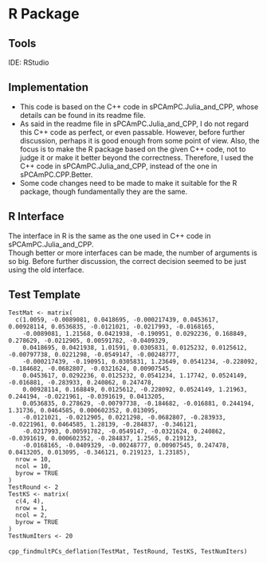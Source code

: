 # R Package
## Tools
IDE: RStudio
## Implementation
- This code is based on the C++ code in sPCAmPC.Julia_and_CPP, whose details can be found in its readme file.
- As said in the readme file in sPCAmPC.Julia_and_CPP, I do not regard this C++ code as perfect, or even passable. However, before further discussion, perhaps it is good enough from some point of view.
  Also, the focus is to make the R package based on the given C++ code, not to judge it or make it better beyond the correctness. Therefore, I used the C++ code in sPCAmPC.Julia_and_CPP, instead of the one in sPCAmPC.CPP.Better.
- Some code changes need to be made to make it suitable for the R package, though fundamentally they are the same.
## R Interface
The interface in R is the same as the one used in C++ code in sPCAmPC.Julia_and_CPP.<br />
Though better or more interfaces can be made, the number of arguments is so big. Before further discussion, the correct decision seemed to be just using the old interface.
## Test Template
`TestMat <- matrix(`<br />
`  c(1.0059, -0.0089081, 0.0418695, -0.000217439, 0.0453617, 0.00928114, 0.0536835, -0.0121021, -0.0217993, -0.0168165,`<br />
`    -0.0089081, 1.21568, 0.0421938, -0.190951, 0.0292236, 0.168849, 0.278629, -0.0212905, 0.00591782, -0.0409329,`<br />
`    0.0418695, 0.0421938, 1.01591, 0.0305831, 0.0125232, 0.0125612, -0.00797738, 0.0221298, -0.0549147, -0.00248777,`<br />
`    -0.000217439, -0.190951, 0.0305831, 1.23649, 0.0541234, -0.228092, -0.184682, -0.0682807, -0.0321624, 0.00907545,`<br />
`    0.0453617, 0.0292236, 0.0125232, 0.0541234, 1.17742, 0.0524149, -0.016881, -0.283933, 0.240862, 0.247478,`<br />
`    0.00928114, 0.168849, 0.0125612, -0.228092, 0.0524149, 1.21963, 0.244194, -0.0221961, -0.0391619, 0.0413205,`<br />
`    0.0536835, 0.278629, -0.00797738, -0.184682, -0.016881, 0.244194, 1.31736, 0.0464585, 0.000602352, 0.013095,`<br />
`    -0.0121021, -0.0212905, 0.0221298, -0.0682807, -0.283933, -0.0221961, 0.0464585, 1.28139, -0.284837, -0.346121,`<br />
`    -0.0217993, 0.00591782, -0.0549147, -0.0321624, 0.240862, -0.0391619, 0.000602352, -0.284837, 1.2565, 0.219123,`<br />
`    -0.0168165, -0.0409329, -0.00248777, 0.00907545, 0.247478, 0.0413205, 0.013095, -0.346121, 0.219123, 1.23185),`<br />
`  nrow = 10,`<br />
`  ncol = 10,`<br />
`  byrow = TRUE`<br />
`)`<br />
`TestRound <- 2`<br />
`TestKS <- matrix(`<br />
`  c(4, 4),`<br />
`  nrow = 1,`<br />
`  ncol = 2,`<br />
`  byrow = TRUE`<br />
`)`<br />
`TestNumIters <- 20`<br />
<br />
`cpp_findmultPCs_deflation(TestMat, TestRound, TestKS, TestNumIters)`
